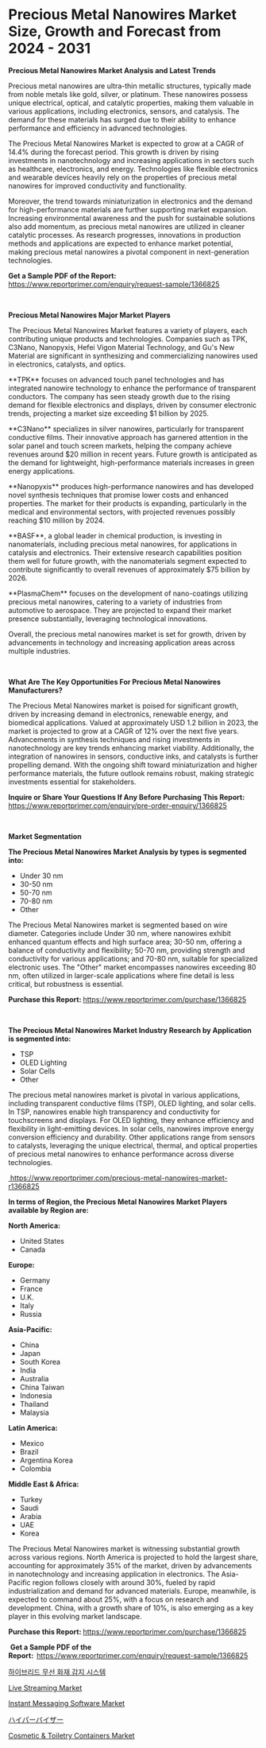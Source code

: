 <p><h1>Precious Metal Nanowires Market Size, Growth and Forecast from 2024 - 2031</h1></p><p><strong>Precious Metal Nanowires Market Analysis and Latest Trends</strong></p>
<p><p>Precious metal nanowires are ultra-thin metallic structures, typically made from noble metals like gold, silver, or platinum. These nanowires possess unique electrical, optical, and catalytic properties, making them valuable in various applications, including electronics, sensors, and catalysis. The demand for these materials has surged due to their ability to enhance performance and efficiency in advanced technologies.</p><p>The Precious Metal Nanowires Market is expected to grow at a CAGR of 14.4% during the forecast period. This growth is driven by rising investments in nanotechnology and increasing applications in sectors such as healthcare, electronics, and energy. Technologies like flexible electronics and wearable devices heavily rely on the properties of precious metal nanowires for improved conductivity and functionality.</p><p>Moreover, the trend towards miniaturization in electronics and the demand for high-performance materials are further supporting market expansion. Increasing environmental awareness and the push for sustainable solutions also add momentum, as precious metal nanowires are utilized in cleaner catalytic processes. As research progresses, innovations in production methods and applications are expected to enhance market potential, making precious metal nanowires a pivotal component in next-generation technologies.</p></p>
<p><strong>Get a Sample PDF of the Report:&nbsp;</strong> <a href="https://www.reportprimer.com/enquiry/request-sample/1366825">https://www.reportprimer.com/enquiry/request-sample/1366825</a></p>
<p>&nbsp;</p>
<p><strong>Precious Metal Nanowires Major Market Players</strong></p>
<p><p>The Precious Metal Nanowires Market features a variety of players, each contributing unique products and technologies. Companies such as TPK, C3Nano, Nanopyxis, Hefei Vigon Material Technology, and Gu's New Material are significant in synthesizing and commercializing nanowires used in electronics, catalysts, and optics.</p><p>**TPK** focuses on advanced touch panel technologies and has integrated nanowire technology to enhance the performance of transparent conductors. The company has seen steady growth due to the rising demand for flexible electronics and displays, driven by consumer electronic trends, projecting a market size exceeding $1 billion by 2025.</p><p>**C3Nano** specializes in silver nanowires, particularly for transparent conductive films. Their innovative approach has garnered attention in the solar panel and touch screen markets, helping the company achieve revenues around $20 million in recent years. Future growth is anticipated as the demand for lightweight, high-performance materials increases in green energy applications.</p><p>**Nanopyxis** produces high-performance nanowires and has developed novel synthesis techniques that promise lower costs and enhanced properties. The market for their products is expanding, particularly in the medical and environmental sectors, with projected revenues possibly reaching $10 million by 2024.</p><p>**BASF**, a global leader in chemical production, is investing in nanomaterials, including precious metal nanowires, for applications in catalysis and electronics. Their extensive research capabilities position them well for future growth, with the nanomaterials segment expected to contribute significantly to overall revenues of approximately $75 billion by 2026.</p><p>**PlasmaChem** focuses on the development of nano-coatings utilizing precious metal nanowires, catering to a variety of industries from automotive to aerospace. They are projected to expand their market presence substantially, leveraging technological innovations.</p><p>Overall, the precious metal nanowires market is set for growth, driven by advancements in technology and increasing application areas across multiple industries.</p></p>
<p>&nbsp;</p>
<p><strong>What Are The Key Opportunities For Precious Metal Nanowires Manufacturers?</strong></p>
<p><p>The Precious Metal Nanowires market is poised for significant growth, driven by increasing demand in electronics, renewable energy, and biomedical applications. Valued at approximately USD 1.2 billion in 2023, the market is projected to grow at a CAGR of 12% over the next five years. Advancements in synthesis techniques and rising investments in nanotechnology are key trends enhancing market viability. Additionally, the integration of nanowires in sensors, conductive inks, and catalysts is further propelling demand. With the ongoing shift toward miniaturization and higher performance materials, the future outlook remains robust, making strategic investments essential for stakeholders.</p></p>
<p><strong>Inquire or Share Your Questions If Any Before Purchasing This Report:</strong> <a href="https://www.reportprimer.com/enquiry/pre-order-enquiry/1366825">https://www.reportprimer.com/enquiry/pre-order-enquiry/1366825</a></p>
<p>&nbsp;</p>
<p><strong>Market Segmentation</strong></p>
<p><strong>The Precious Metal Nanowires Market Analysis by types is segmented into:</strong></p>
<p><ul><li>Under 30 nm</li><li>30-50 nm</li><li>50-70 nm</li><li>70-80 nm</li><li>Other</li></ul></p>
<p><p>The Precious Metal Nanowires market is segmented based on wire diameter. Categories include Under 30 nm, where nanowires exhibit enhanced quantum effects and high surface area; 30-50 nm, offering a balance of conductivity and flexibility; 50-70 nm, providing strength and conductivity for various applications; and 70-80 nm, suitable for specialized electronic uses. The "Other" market encompasses nanowires exceeding 80 nm, often utilized in larger-scale applications where fine detail is less critical, but robustness is essential.</p></p>
<p><strong>Purchase this Report:&nbsp;</strong><a href="https://www.reportprimer.com/purchase/1366825">https://www.reportprimer.com/purchase/1366825</a></p>
<p>&nbsp;</p>
<p><strong>The Precious Metal Nanowires Market Industry Research by Application is segmented into:</strong></p>
<p><ul><li>TSP</li><li>OLED Lighting</li><li>Solar Cells</li><li>Other</li></ul></p>
<p><p>The precious metal nanowires market is pivotal in various applications, including transparent conductive films (TSP), OLED lighting, and solar cells. In TSP, nanowires enable high transparency and conductivity for touchscreens and displays. For OLED lighting, they enhance efficiency and flexibility in light-emitting devices. In solar cells, nanowires improve energy conversion efficiency and durability. Other applications range from sensors to catalysts, leveraging the unique electrical, thermal, and optical properties of precious metal nanowires to enhance performance across diverse technologies.</p></p>
<p><a href="https://www.reportprimer.com/precious-metal-nanowires-market-r1366825">&nbsp;https://www.reportprimer.com/precious-metal-nanowires-market-r1366825</a></p>
<p><strong>In terms of Region, the Precious Metal Nanowires Market Players available by Region are:</strong></p>
<p>
    <p> <strong> North America: </strong>
        <ul>
            <li>United States</li>
            <li>Canada</li>
        </ul>
        </p> 
    <p> <strong> Europe: </strong>
        <ul>
            <li>Germany</li>
            <li>France</li>
            <li>U.K.</li>
            <li>Italy</li>
            <li>Russia</li>
        </ul>
        </p> 
    <p> <strong> Asia-Pacific: </strong>
        <ul>
            <li>China</li>
            <li>Japan</li>
            <li>South Korea</li>
            <li>India</li>
            <li>Australia</li>
            <li>China Taiwan</li>
            <li>Indonesia</li>
            <li>Thailand</li>
            <li>Malaysia</li>
        </ul>
        </p> 
    <p> <strong> Latin America: </strong>
        <ul>
            <li>Mexico</li>
            <li>Brazil</li>
            <li>Argentina Korea</li>
            <li>Colombia</li>
        </ul>
        </p> 
    <p> <strong> Middle East & Africa: </strong>
        <ul>
            <li>Turkey</li>
            <li>Saudi</li>
            <li>Arabia</li>
            <li>UAE</li>
            <li>Korea</li>
        </ul>
    </p>
    </p>
<p><p>The Precious Metal Nanowires market is witnessing substantial growth across various regions. North America is projected to hold the largest share, accounting for approximately 35% of the market, driven by advancements in nanotechnology and increasing application in electronics. The Asia-Pacific region follows closely with around 30%, fueled by rapid industrialization and demand for advanced materials. Europe, meanwhile, is expected to command about 25%, with a focus on research and development. China, with a growth share of 10%, is also emerging as a key player in this evolving market landscape.</p></p>
<p><strong>Purchase this Report: </strong><a href="https://www.reportprimer.com/purchase/1366825">https://www.reportprimer.com/purchase/1366825</a></p>
<p>&nbsp;<strong>Get a Sample PDF of the Report:&nbsp;&nbsp;</strong><a href="https://www.reportprimer.com/enquiry/request-sample/1366825">https://www.reportprimer.com/enquiry/request-sample/1366825</a></p>
<p><strong></strong></p>
<p><p><a href="https://medium.com/@cearrahenry142024/%ED%95%98%EC%9D%B4%EB%B8%8C%EB%A6%AC%EB%93%9C-%EB%AC%B4%EC%84%A0-%ED%99%94%EC%9E%AC-%ED%83%90%EC%A7%80-%EC%8B%9C%EC%8A%A4%ED%85%9C-%EC%8B%9C%EC%9E%A5-%EC%A0%90%EC%9C%A0%EC%9C%A8-%EA%B7%9C%EB%AA%A8-%EB%8F%99%ED%96%A5-%EC%82%B0%EC%97%85-%EB%B6%84%EC%84%9D-%EB%B3%B4%EA%B3%A0%EC%84%9C-%EC%9D%91%EC%9A%A9-%EB%B6%84%EC%95%BC%EB%B3%84-%EC%A3%BC%EA%B1%B0-%EC%83%81%EC%97%85-%EC%A7%80%EB%B0%A9%EC%9E%90%EC%B9%98%EB%8B%A8%EC%B2%B4-%EC%82%B0%EC%97%85-%EC%9C%A0%ED%98%95%EB%B3%84-%EC%A0%84%ED%86%B5%EC%A0%81-%EB%AA%A8%EB%93%9C-%EC%A3%BC%EC%86%8C-%EC%A7%80%EC%A0%95-%EB%AA%A8%EB%93%9C-%EB%8F%85%EB%A6%BD%ED%98%95-e33b736e87c8?postPublishedType=repub">하이브리드 무선 화재 감지 시스템</a></p><p><a href="https://www.linkedin.com/pulse/global-live-streaming-market-exploring-share-trends-future-growth-rgbjf?trackingId=Y17F4ejcTpKczRO29bg97Q%3D%3D">Live Streaming Market</a></p><p><a href="https://www.linkedin.com/pulse/instant-messaging-software-market-trends-detailed-study-its-82aef?trackingId=Exm5Oh1jSw6GX4X916GijQ%3D%3D">Instant Messaging Software Market</a></p><p><a href="https://medium.com/@amilkarrodriguez2/%E3%82%B0%E3%83%AD%E3%83%BC%E3%83%90%E3%83%AB%E3%83%8F%E3%82%A4%E3%83%91%E3%83%BC%E3%83%90%E3%82%A4%E3%82%B6%E3%83%BC%E5%B8%82%E5%A0%B4%E3%82%92%E6%8E%A8%E9%80%B2%E3%81%99%E3%82%8B%E8%A6%81%E5%9B%A0%E3%81%AF%E4%BD%95%E3%81%A7%E3%81%99%E3%81%8B-%E3%83%88%E3%83%AC%E3%83%B3%E3%83%89-%E3%82%A2%E3%83%97%E3%83%AA%E3%82%B1%E3%83%BC%E3%82%B7%E3%83%A7%E3%83%B3-%E5%9C%B0%E5%9F%9F%E5%88%A5%E4%BA%88%E6%B8%AC-2024%E5%B9%B4-2031%E5%B9%B4-%E3%81%AB%E8%BF%AB%E3%82%8B-6c377cea65e1">ハイパーバイザー</a></p><p><a href="https://issuu.com/reportprime-2/docs/cosmetic-toiletry-containers-market_79c1db542a2517">Cosmetic & Toiletry Containers Market</a></p></p>